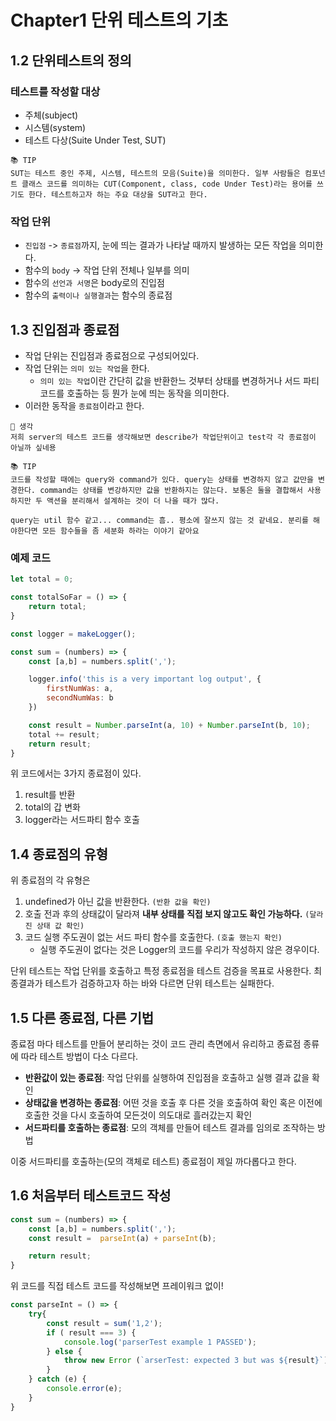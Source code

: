 # Chapter1 단위 테스트의 기초

## 1.2 단위테스트의 정의

### 테스트를 작성할 대상

- 주체(subject)
- 시스템(system)
- 테스트 다상(Suite Under Test, SUT)

```text
📚 TIP
SUT는 테스트 중인 주제, 시스템, 테스트의 모음(Suite)을 의미한다. 일부 사람들은 컴포넌트 클래스 코드를 의미하는 CUT(Component, class, code Under Test)라는 용어를 쓰기도 한다. 테스트하고자 하는 주요 대상을 SUT라고 한다.
```

### 작업 단위

- `진입점` -> `종료점`까지, 눈에 띄는 결과가 나타날 때까지 발생하는 모든 작업을 의미한다.
- 함수의 `body` -> 작업 단위 전체나 일부를 의미
- 함수의 `선언과 서명`은 body로의 진입점
- 함수의 `출력이나 실행결과`는 함수의 종료점

## 1.3 진입점과 종료점

- 작업 단위는 진입점과 종료점으로 구성되어있다.
- 작업 단위는 `의미 있는 작업`을 한다.
  - `의미 있는 작업`이란 간단히 값을 반환한느 것부터 상태를 변경하거나 서드 파티 코드를 호출하는 등 뭔가 눈에 띄는 동작을 의미한다.
- 이러한 동작을 `종료점`이라고 한다.

```text
🐻 생각
저희 server의 테스트 코드를 생각해보면 describe가 작업단위이고 test각 각 종료점이 아닐까 싶네용
```

```text
📚 TIP
코드를 작성할 때에는 query와 command가 있다. query는 상태를 변경하지 않고 값만을 변경한다. command는 상태를 변강하지만 값을 반환하지는 않는다. 보통은 둘을 결합해서 사용하지만 두 액션을 분리해서 설계하는 것이 더 나을 때가 많다.

query는 util 함수 같고... command는 흠.. 평소에 잘쓰지 않는 것 같네요. 분리를 해야한다면 모든 함수들을 좀 세분화 하라는 이야기 같아요
```

### 예제 코드

```javascript
let total = 0;

const totalSoFar = () => {
    return total;
}

const logger = makeLogger();

const sum = (numbers) => {
    const [a,b] = numbers.split(',');

    logger.info('this is a very important log output', {
        firstNumWas: a,
        secondNumWas: b
    })

    const result = Number.parseInt(a, 10) + Number.parseInt(b, 10);
    total += result;
    return result;
}
```

위 코드에서는 3가지 종료점이 있다.

1. result를 반환
2. total의 갑 변화
3. logger라는 서드파티 함수 호출

## 1.4 종료점의 유형

위 종료점의 각 유형은

1. undefined가 아닌 값을 반환한다. `(반환 값을 확인)`
2. 호출 전과 후의 상태값이 달라져 **내부 상태를 직접 보지 않고도 확인 가능하다.** `(달라진 상태 값 확인)`
3. 코드 실행 주도권이 없는 서드 파티 함수를 호출한다. `(호출 했는지 확인)`
   - 실행 주도권이 없다는 것은 Logger의 코드를 우리가 작성하지 않은 경우이다.

단위 테스트는 작업 단위를 호출하고 특정 종료점을 테스트 검증을 목표로 사용한다.
최종결과가 테스트가 검증하고자 하는 바와 다르면 단위 테스트는 실패한다.

## 1.5 다른 종료점, 다른 기법

종료점 마다 테스트를 만들어 분리하는 것이 코드 관리 측면에서 유리하고 종료점 종류에 따라 테스트 방법이 다소 다르다.

- **반환값이 있는 종료점**: 작업 단위를 실행하여 진입점을 호출하고 실행 결과 값을 확인
- **상태값을 변경하는 종료점**: 어떤 것을 호출 후 다른 것을 호출하여 확인 혹은 이전에 호출한 것을 다시 호출하여 모든것이 의도대로 흘러갔는지 확인
- **서드파티를 호출하는 종료점**: 모의 객체를 만들어 테스트 결과를 임의로 조작하는 방법

이중 서드파티를 호출하는(모의 객체로 테스트) 종료점이 제일 까다롭다고 한다.

## 1.6 처음부터 테스트코드 작성

```javascript
const sum = (numbers) => {
    const [a,b] = numbers.split(',');
    const result =  parseInt(a) + parseInt(b);

    return result;
}
```

위 코드를 직접 테스트 코드를 작성해보면 프레이워크 없이!

```javascript
const parseInt = () => {
    try{
        const result = sum('1,2');
        if ( result === 3) {
            console.log('parserTest example 1 PASSED');
        } else {
            throw new Error (`arserTest: expected 3 but was ${result}`);
        }
    } catch (e) {
        console.error(e);
    }
}
```

